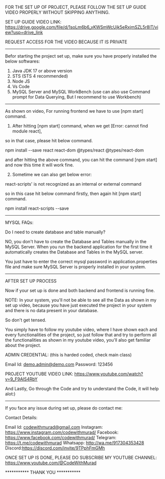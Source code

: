 
FOR THE SET UP OF PROJECT, PLEASE FOLLOW THE SET UP GUIDE VIDEO PROPERLY WITHOUT SKIPPING ANYTHING.

SET UP GUIDE VIDEO LINK: https://drive.google.com/file/d/1soLm6b6_vKWSmWcUjk5eRxjmSZL5r8IT/view?usp=drive_link

REQUEST ACCESS FOR THE VIDEO BECAUSE IT IS PRIVATE 

-----------------------------------------------------------------------

Befor starting the project set up, make sure you have properly installed the below softwares:
1) Java JDK 17 or above version
2) STS (STS 4 recommended)
3) Node JS
4) Vs Code
5) MySQL Server and MySQL WorkBench (use can also use Command prompt for Data Querying, But I recommend to use Workbench)

-----------------------------------------------------------------------

As shown on video, For running frontend we have to use [npm start] command.

1) After hitting [npm start] command, when we get [Error: cannot find module react], 

so in that case, please hit below command.

npm install --save react react-dom @types/react @types/react-dom

and after hitting the above command, you can hit the command [npm start] and now this time it will work fine.

2) Sometime we can also get below error:

react-scripts' is not recognized as an internal or external command

so in this case hit below command firstly, then again hit [npm start] command.

npm install react-scripts --save

-----------------------------------------------------------------------

MYSQL FAQs:

Do I need to create database and table manually?

NO, you don't have to create the Database and Tables manually in the MySQL Server. When you run the backend application for the first time it automatically
creates the Database and Tables in the MySQL server.

You just have to enter the correct mysql password in application.properties file and make sure MySQL Server is properly installed in your system.


-----------------------------------------------------------------------

AFTER SET UP PROCESS

Now if your set up is done and both backend and frontend is running fine.

NOTE: In your system, you'll not be able to see all the Data as shown in my set up video,  because you have just executed the project in your system
and there is no data present in your database.

So don't get tensed.

You simply have to follow my youtube video, where I have shown each and every functionalities of the project, so just follow that and try to perform all the
functionalities as shown in my youtube video, you'll also get familiar about the project.

ADMIN CREDENTIAL:     (this is harded coded, check main class)

Email Id: demo.admin@demo.com
Password: 123456


PROJECT YOUTUBE VIDEO LINK: https://www.youtube.com/watch?v=9_F9AlS4RbY

And Lastly, Go through the Code and try to understand the Code, it will help alot:)

-----------------------------------------------------------------------

If you face any issue during set up, please do contact me:

Contact Details:

Email Id: codewithmurad@gmail.com
Instagram: https://www.instagram.com/codewithmurad/
Facebook: https://www.facebook.com/codewithmurad/
Telegram: https://t.me/codewithmurad
Whatsapp: http://wa.me/917304353428
Discord:https://discord.com/invite/9TPphFmGMh


ONCE SET UP IS DONE, PLEASE DO SUBSCRIBE MY YOUTUBE CHANNEL: https://www.youtube.com/@CodeWithMurad

*********** THANK YOU ***********
